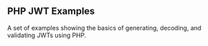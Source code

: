 

## PHP JWT Examples

A set of examples showing the basics of generating, decoding, and validating JWTs using PHP.

